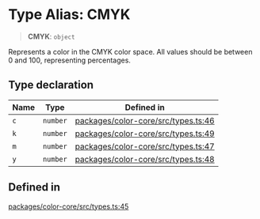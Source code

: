# Type Alias: CMYK

> **CMYK**: `object`

Represents a color in the CMYK color space.
All values should be between 0 and 100, representing percentages.

## Type declaration

| Name | Type | Defined in |
| ------ | ------ | ------ |
| `c` | `number` | [packages/color-core/src/types.ts:46](https://github.com/iamlite/color-core-mono-test/blob/d94d70fcd3b8bc32b54a8388048088ead1ff133f/packages/color-core/src/types.ts#L46) |
| `k` | `number` | [packages/color-core/src/types.ts:49](https://github.com/iamlite/color-core-mono-test/blob/d94d70fcd3b8bc32b54a8388048088ead1ff133f/packages/color-core/src/types.ts#L49) |
| `m` | `number` | [packages/color-core/src/types.ts:47](https://github.com/iamlite/color-core-mono-test/blob/d94d70fcd3b8bc32b54a8388048088ead1ff133f/packages/color-core/src/types.ts#L47) |
| `y` | `number` | [packages/color-core/src/types.ts:48](https://github.com/iamlite/color-core-mono-test/blob/d94d70fcd3b8bc32b54a8388048088ead1ff133f/packages/color-core/src/types.ts#L48) |

## Defined in

[packages/color-core/src/types.ts:45](https://github.com/iamlite/color-core-mono-test/blob/d94d70fcd3b8bc32b54a8388048088ead1ff133f/packages/color-core/src/types.ts#L45)
